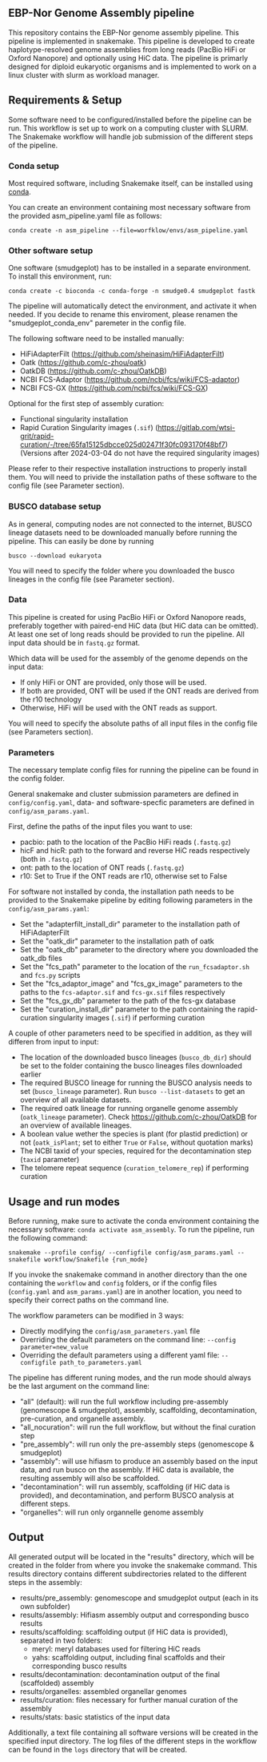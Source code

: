 ## EBP-Nor Genome Assembly pipeline

This repository contains the EBP-Nor genome assembly pipeline. This pipeline is implemented in snakemake.
This pipeline is developed to create haplotype-resolved genome assemblies from long reads (PacBio HiFi or Oxford Nanopore) and optionally using HiC data.
The pipeline is primarly designed for diploid eukaryotic organisms and is implemented to work on a linux cluster with slurm as workload manager.

## Requirements & Setup

Some software need to be configured/installed before the pipeline can be run.
This workflow is set up to work on a computing cluster with SLURM.
The Snakemake workflow will handle job submission of the different steps of the pipeline.

### Conda setup

Most required software, including Snakemake itself, can be installed using [conda](https://conda.io/projects/conda/en/latest/user-guide/install/index.html).

You can create an environment containing most necessary software from the provided asm_pipeline.yaml file as follows:

```shell
conda create -n asm_pipeline --file=worfklow/envs/asm_pipeline.yaml
```

### Other software setup

One software (smudgeplot) has to be installed in a separate environment. To install this environment, run:

```shell
conda create -c bioconda -c conda-forge -n smudge0.4 smudgeplot fastk
```

The pipeline will automatically detect the environment, and activate it when needed. If you decide to rename this enviroment, please renamen the "smudgeplot_conda_env" paremeter in the config file.

The following software need to be installed manually:

- HiFiAdapterFilt (https://github.com/sheinasim/HiFiAdapterFilt)
- Oatk (https://github.com/c-zhou/oatk)
- OatkDB (https://github.com/c-zhou/OatkDB)
- NCBI FCS-Adaptor (https://github.com/ncbi/fcs/wiki/FCS-adaptor)
- NCBI FCS-GX (https://github.com/ncbi/fcs/wiki/FCS-GX)

Optional for the first step of assembly curation:
- Functional singularity installation
- Rapid Curation Singularity images (```.sif```) (https://gitlab.com/wtsi-grit/rapid-curation/-/tree/65fa15125dbcce025d02471f30fc093170f48bf7) (Versions after 2024-03-04 do not have the required singularity images)

Please refer to their respective installation instructions to properly install them. You will need to privide the installation paths of these software to the config file (see Parameter section).

### BUSCO database setup

As in general, computing nodes are not connected to the internet, BUSCO lineage datasets need to be downloaded manually before running the pipeline.
This can easily be done by running

```shell
busco --download eukaryota
```

You will need to specify the folder where you downloaded the busco lineages in the config file (see Parameter section).

### Data

This pipeline is created for using PacBio HiFi or Oxford Nanopore reads, preferably together with paired-end HiC data (but HiC data can be omitted).
At least one set of long reads should be provided to run the pipeline. All input data should be in ```fastq.gz``` format. 

Which data will be used for the assembly of the genome depends on the input data:

- If only HiFi or ONT are provided, only those will be used.
- If both are provided, ONT will be used if the ONT reads are derived from the r10 technology
- Otherwise, HiFi will be used with the ONT reads as support. 

You will need to specify the absolute paths of all input files in the config file (see Parameters section).

### Parameters

The necessary template config files for running the pipeline can be found in the config folder.

General snakemake and cluster submission parameters are defined in ```config/config.yaml```, 
data- and software-specfic parameters are defined in ```config/asm_params.yaml```.

First, define the paths of the input files you want to use:
- pacbio: path to the location of the PacBio HiFi reads (```.fastq.gz```)
- hicF and hicR: path to the forward and reverse HiC reads respectively (both in ```.fastq.gz```)
- ont: path to the location of ONT reads (```.fastq.gz```)
- r10: Set to True if the ONT reads are r10, otherwise set to False

For software not installed by conda, the installation path needs to be provided to the Snakemake pipeline by editing following parameters in the ```config/asm_params.yaml```:

- Set the "adapterfilt_install_dir" parameter to the installation path of HiFiAdapterFilt
- Set the "oatk_dir" parameter to the installation path of oatk
- Set the "oatk_db" parameter to the directory where you downloaded the oatk_db files
- Set the "fcs_path" parameter to the location of the ```run_fcsadaptor.sh``` and ```fcs.py``` scripts
- Set the "fcs_adaptor_image" and "fcs_gx_image" parameters to the paths to the ```fcs-adaptor.sif``` and ```fcs-gx.sif``` files respectively
- Set the "fcs_gx_db" parameter to the path of the fcs-gx database
- Set the "curation_install_dir" parameter to the path containing the rapid-curation singularity images (```.sif```) if performing curation

A couple of other parameters need to be specified in addition, as they will differen from input to input:

- The location of the downloaded busco lineages (```busco_db_dir```) should be set to the folder containing the busco lineages files downloaded earlier
- The required BUSCO lineage for running the BUSCO analysis needs to set (```busco_lineage``` parameter). Run ```busco --list-datasets``` to get an overview of all available datasets.
- The required oatk lineage for running organelle genome assembly (```oatk_lineage``` parameter). Check https://github.com/c-zhou/OatkDB for an overview of available lineages.
- A boolean value wether the species is plant (for plastid prediction) or not (```oatk_isPlant```; set to either ```True``` or ```False```, without quotation marks)
- The NCBI taxid of your species, required for the decontamination step (```taxid``` parameter)
- The telomere repeat sequence (```curation_telomere_rep```) if performing curation

## Usage and run modes

Before running, make sure to activate the conda environment containing the necessary software: ```conda activate asm_assembly```.
To run the pipeline, run the following command:

```
snakemake --profile config/ --configfile config/asm_params.yaml --snakefile workflow/Snakefile {run_mode}
```

If you invoke the snakemake command in another directory than the one containing the ```workflow``` and ```config``` folders, 
or if the config files (```config.yaml``` and ```asm_params.yaml```) are in another location, you need to specify their correct paths on the command line.

The workflow parameters can be modified in 3 ways:
- Directly modifying the ```config/asm_parameters.yaml``` file
- Overriding the default parameters on the command line: ```--config parameter=new_value```
- Overriding the default parameters using a different yaml file: ```--configfile path_to_parameters.yaml```

The pipeline has different runing modes, and the run mode should always be the last argument on the command line:

- "all" (default): will run the full workflow including pre-assembly (genomescope & smudgeplot), assembly, scaffolding, decontamination, pre-curation, and organelle assembly.
- "all_nocuration": will run the full workflow, but without the final curation step
- "pre_assembly": will run only the pre-assembly steps (genomescope & smudgeplot)
- "assembly": will use hifiasm to produce an assembly based on the input data, and run busco on the assembly. If HiC data is available, the resulting assembly will also be scaffolded.
- "decontamination": will run assembly, scaffolding (if HiC data is provided), and decontamination, and perform BUSCO analysis at different steps.
- "organelles": will run only organnelle genome assembly

## Output

All generated output will be located in the "results" directory, which will be created in the folder from where you invoke the snakemake command.
This results directory contains different subdirectories related to the different steps in the assembly:
- results/pre_assembly: genomescope and smudgeplot output (each in its own subfolder)
- results/assembly: Hifiasm assembly output and corresponding busco results
- results/scaffolding: scaffolding output (if HiC data is provided), separated in two folders:
  - meryl: meryl databases used for filtering HiC reads
  - yahs: scaffolding output, including final scaffolds and their corresponding busco results
- results/decontamination: decontamination output of the final (scaffolded) assembly
- results/organelles: assembled organellar genomes
- results/curation: files necessary for further manual curation of the assembly
- results/stats: basic statistics of the input data

Additionally, a text file containing all software versions will be created in the specified input directory.
The log files of the different steps in the workflow can be found in the ```logs``` directory that will be created.